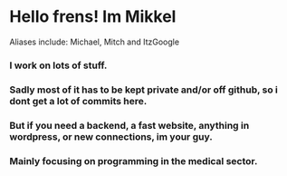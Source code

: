 # Hello frens! Im Mikkel
Aliases include: Michael, Mitch and ItzGoogle
### I work on lots of stuff.
### Sadly most of it has to be kept private and/or off github, so i dont get a lot of commits here.
### But if you need a backend, a fast website, anything in wordpress, or new connections, im your guy.
### Mainly focusing on programming in the medical sector.
